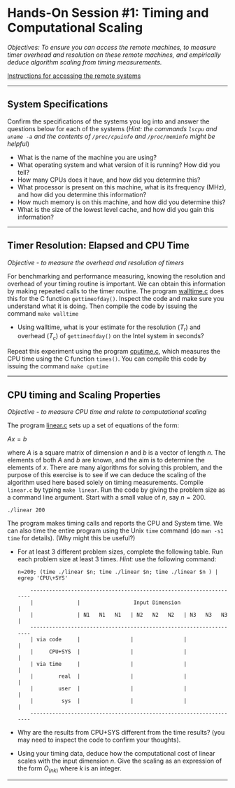 
# Hands-On Session #1:  Timing and Computational Scaling

_Objectives: To ensure you can access the remote machines, to measure timer overhead and resolution on these remote machines, and empirically deduce algorithm scaling from timing measurements._

[Instructions for accessing the remote systems](../../systems.md)

* * *

## System Specifications

Confirm the specifications of the systems you log into and answer the questions below for each of the systems (_Hint: the commands `lscpu` and `uname -a` and the contents of `/proc/cpuinfo` and `/proc/meminfo` might be helpful_)

*   What is the name of the machine you are using?
*   What operating system and what version of it is running? How did you tell?
*   How many CPUs does it have, and how did you determine this?
*   What processor is present on this machine, what is its frequency (MHz), and how did you determine this information?
*   How much memory is on this machine, and how did you determine this?
*   What is the size of the lowest level cache, and how did you gain this information?

* * *

## Timer Resolution: Elapsed and CPU Time

_Objective - to measure the overhead and resolution of timers_

For benchmarking and performance measuring, knowing the resolution and overhead of your timing routine is important. We can obtain this information by making repeated calls to the timer routine. The program [walltime.c](walltime.c) does this for the C function `gettimeofday()`. Inspect the code and make sure you understand what it is doing. Then compile the code by issuing the command `make walltime`

*   Using walltime, what is your estimate for the resolution ($T_r$) and overhead ($T_c$) of `gettimeofday()` on the Intel system in seconds?

Repeat this experiment using the program [cputime.c](cputime.c), which measures the CPU time using the C function `times()`. You can compile this code by issuing the command `make cputime`

* * *

## CPU timing and Scaling Properties

_Objective - to measure CPU time and relate to computational scaling_

The program [linear.c](linear.c) sets up a set of equations of the form:  
  
$Ax = b$

where $A$ is a square matrix of dimension $n$ and $b$ is a vector of length $n$. The elements of both $A$ and $b$ are known, and the aim is to determine the elements of $x$. There are many algorithms for solving this problem, and the purpose of this exercise is to see if we can deduce the scaling of the algorithm used here based solely on timing measurements. Compile `linear.c` by typing `make linear`. Run the code by giving the problem size as a command line argument. Start with a small value of $n$, say $n=200$.

`./linear 200`

The program makes timing calls and reports the CPU and System time. We can also time the entire program using the Unix `time` command (do `man -s1 time` for details). (Why might this be useful?)

*   For at least 3 different problem sizes, complete the following table. Run each problem size at least 3 times. _Hint:_ use the following command:
    
    `n=200; (time ./linear $n; time ./linear $n; time ./linear $n ) | egrep 'CPU\+SYS'`
     
            -------------------------------------------------------------------
            |              |                 Input Dimension                  |
            |              | N1   N1   N1   | N2   N2   N2   | N3   N3   N3   |
            -------------------------------------------------------------------
            | via code     |                |                |                |
            |     CPU+SYS  |                |                |                |
            | via time     |                |                |                |
            |        real  |                |                |                |
            |        user  |                |                |                |
            |         sys  |                |                |                |
            -------------------------------------------------------------------
            
    
*   Why are the results from CPU+SYS different from the time results? (you may need to inspect the code to confirm your thoughts).
*   Using your timing data, deduce how the computational cost of linear scales with the input dimension $n$. Give the scaling as an expression of the form $O_{(nk)}$ where $k$ is an integer.

* * *
